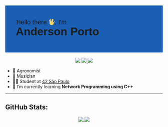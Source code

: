
![Hi](./img/header.png)


<p align=center>
<a href="mailto:anderson.higo2@gmail.com" target="_blank"><img src="https://img.shields.io/badge/Gmail-D14836?style=for-the-badge&logo=gmail&logoColor=white"/></a> 
<a href= "https://www.linkedin.com/in/andersonhsporto/"target="_blank"><img src="https://img.shields.io/badge/LinkedIn-0077B5?style=for-the-badge&logo=linkedin&logoColor=white"/>
 <a href= "https://leetcode.com/andersonporto/"target="_blank"><img src="https://img.shields.io/badge/-LeetCode-FFA116?style=for-the-badge&logo=LeetCode&logoColor=white"/>

 
 </a> 

 - 🌾 Agronomist 
 - 🎸 Musician
 - 🏊🏾 Student at [42 São Paulo](https://www.42sp.org.br/)
 - 🌱 I’m currently learning **Network Programming using C++**

<hr>
<!-- <img src="https://raw.githubusercontent.com/JongeunKeum/JongeunKeum/main/profile-summary-card-output/github/0-profile-details.svg" width="60%"> <img src="https://raw.githubusercontent.com/JongeunKeum/JongeunKeum/main/profile-summary-card-output/github/3-stats.svg" width="30%"> -->

## GitHub Stats:

<p align="center">
  <a href="https://github.com/andersonhsporto">
  <img
      align="center"
      height="160em"
      src="https://github-readme-stats-x25el1gzp-andersonhsporto.vercel.app/api/top-langs/?username=andersonhsporto&&hide=c,jupyter%20notebook,Makefile&layout=compact&theme=prussian"

</a>  
  <a href="https://github.com/andersonhsporto">
    <img
      align="center"
      height="160em"
      src="https://github-readme-stats-x25el1gzp-andersonhsporto.vercel.app/api?username=andersonhsporto&theme=prussian&show_icons=true" />
  </a>
</p>

<br/>
 
 


<br>
